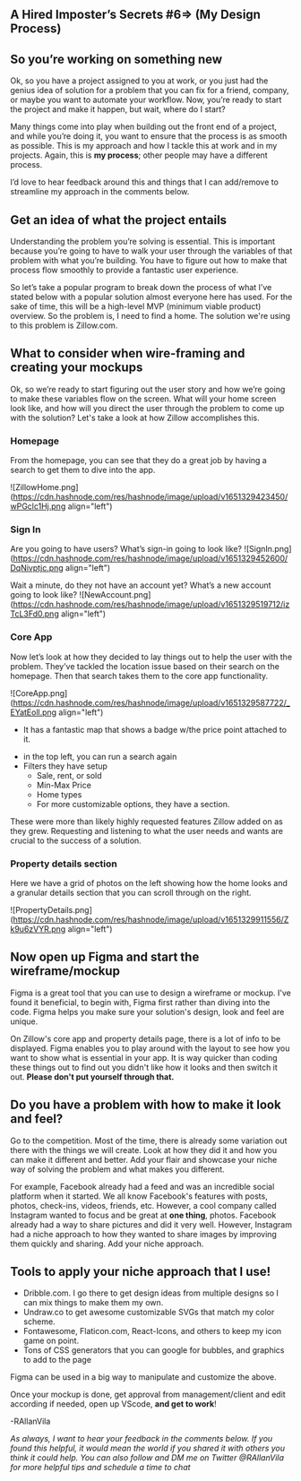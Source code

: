 ## A Hired Imposter’s Secrets #6⇒ (My Design Process)

## So you’re working on something new

Ok, so you have a project assigned to you at work, or you just had the genius idea of solution for a problem that you can fix for a friend, company, or maybe you want to automate your workflow. Now, you’re ready to start the project and make it happen, but wait, where do I start? 

Many things come into play when building out the front end of a project, and while you’re doing it, you want to ensure that the process is as smooth as possible. This is my approach and how I tackle this at work and in my projects. Again, this is **my process**; other people may have a different process. 

I’d love to hear feedback around this and things that I can add/remove to streamline my approach in the comments below. 

## Get an idea of what the project entails
Understanding the problem you’re solving is essential. This is important because you’re going to have to walk your user through the variables of that problem with what you’re building. You have to figure out how to make that process flow smoothly to provide a fantastic user experience.

So let’s take a popular program to break down the process of what I’ve stated below with a popular solution almost everyone here has used. For the sake of time, this will be a high-level MVP (minimum viable product) overview. So the problem is, I need to find a home. The solution we're using to this problem is Zillow.com. 

## What to consider when wire-framing and creating your mockups

Ok, so we’re ready to start figuring out the user story and how we’re going to make these variables flow on the screen. What will your home screen look like, and how will you direct the user through the problem to come up with the solution? Let's take a look at how Zillow accomplishes this. 

### Homepage
From the homepage, you can see that they do a great job by having a search to get them to dive into the app.

![ZillowHome.png](https://cdn.hashnode.com/res/hashnode/image/upload/v1651329423450/wPGclc1Hj.png align="left")

### Sign In

Are you going to have users? What’s sign-in going to look like?
![SignIn.png](https://cdn.hashnode.com/res/hashnode/image/upload/v1651329452600/DqNivptjc.png align="left")

Wait a minute, do they not have an account yet? What’s a new account going to look like? 
![NewAccount.png](https://cdn.hashnode.com/res/hashnode/image/upload/v1651329519712/izTcL3Fd0.png align="left")

### Core App

Now let’s look at how they decided to lay things out to help the user with the problem. They’ve tackled the location issue based on their search on the homepage. Then that search takes them to the core app functionality. 

![CoreApp.png](https://cdn.hashnode.com/res/hashnode/image/upload/v1651329587722/_EYatEoll.png align="left")

* It has a fantastic map that shows a badge w/the price point attached to it.

- in the top left, you can run a search again
- Filters they have setup
    - Sale, rent, or sold
    - Min-Max Price
    - Home types
    - For more customizable options, they have a section. 

These were more than likely highly requested features Zillow added on as they grew. Requesting and listening to what the user needs and wants are crucial to the success of a solution.

### Property details section
Here we have a grid of photos on the left showing how the home looks and a granular details section that you can scroll through on the right. 

![PropertyDetails.png](https://cdn.hashnode.com/res/hashnode/image/upload/v1651329911556/Zk9u6zVYR.png align="left")


## Now open up Figma and start the wireframe/mockup
Figma is a great tool that you can use to design a wireframe or mockup. I've found it beneficial, to begin with, Figma first rather than diving into the code. Figma helps you make sure your solution's design, look and feel are unique. 

On Zillow's core app and property details page, there is a lot of info to be displayed. Figma enables you to play around with the layout to see how you want to show what is essential in your app. It is way quicker than coding these things out to find out you didn't like how it looks and then switch it out. **Please don't put yourself through that.** 

## Do you have a problem with how to make it look and feel? 
Go to the competition. Most of the time, there is already some variation out there with the things we will create. Look at how they did it and how you can make it different and better. Add your flair and showcase your niche way of solving the problem and what makes you different. 

For example, Facebook already had a feed and was an incredible social platform when it started. We all know Facebook's features with posts, photos, check-ins, videos, friends, etc. However, a cool company called Instagram wanted to focus and be great at **one thing**, photos. Facebook already had a way to share pictures and did it very well. However, Instagram had a niche approach to how they wanted to share images by improving them quickly and sharing. Add your niche approach. 

## Tools to apply your niche approach that I use!
* Dribble.com. I go there to get design ideas from multiple designs so I can mix things to make them my own.
* Undraw.co to get awesome customizable SVGs that match my color scheme.
* Fontawesome, Flaticon.com, React-Icons, and others to keep my icon game on point.
* Tons of CSS generators that you can google for bubbles, and graphics to add to the page

Figma can be used in a big way to manipulate and customize the above.

Once your mockup is done, get approval from management/client and edit according if needed, open up VScode, **and get to work**!

-RAllanVila

*As always, I want to hear your feedback in the comments below. If you found this helpful, it would mean the world if you shared it with others you think it could help. You can also follow and DM me on Twitter @RAllanVila for more helpful tips and schedule a time to chat*